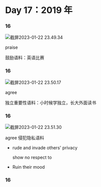 # Day 17：2019 年

### 16

![截屏2023-01-22 23.49.34](https://xingqiu-tuchuang-1256524210.cos.ap-shanghai.myqcloud.com/3978/%E6%88%AA%E5%B1%8F2023-01-22%2023.49.34.png)

praise

鼓励语料：英语比赛

### 16

![截屏2023-01-22 23.50.17](https://xingqiu-tuchuang-1256524210.cos.ap-shanghai.myqcloud.com/3978/%E6%88%AA%E5%B1%8F2023-01-22%2023.50.17.png)

agree

独立重要性语料：小时候学独立，长大外面读书

### 16

![截屏2023-01-22 23.51.30](https://xingqiu-tuchuang-1256524210.cos.ap-shanghai.myqcloud.com/3978/%E6%88%AA%E5%B1%8F2023-01-22%2023.51.30.png)

agree 侵犯隐私语料

- rude and invade others' privacy

  show no respect to

- Ruin their mood

### 16
